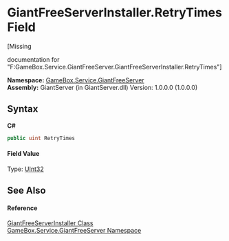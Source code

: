 # GiantFreeServerInstaller.RetryTimes Field
 

\[Missing <summary> documentation for "F:GameBox.Service.GiantFreeServer.GiantFreeServerInstaller.RetryTimes"\]

**Namespace:**&nbsp;<a href="ffbbbfc0-ecaa-0963-067d-b25a51762eb7">GameBox.Service.GiantFreeServer</a><br />**Assembly:**&nbsp;GiantServer (in GiantServer.dll) Version: 1.0.0.0 (1.0.0.0)

## Syntax

**C#**<br />
``` C#
public uint RetryTimes
```


#### Field Value
Type: <a href="http://msdn2.microsoft.com/zh-cn/library/ctys3981" target="_blank">UInt32</a>

## See Also


#### Reference
<a href="ce6f7bdb-4be1-ea4b-afcd-d2b2b5ff14ce">GiantFreeServerInstaller Class</a><br /><a href="ffbbbfc0-ecaa-0963-067d-b25a51762eb7">GameBox.Service.GiantFreeServer Namespace</a><br />